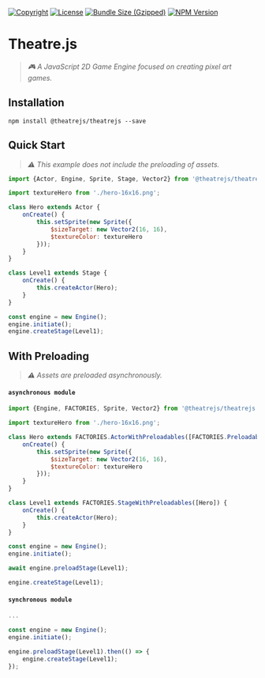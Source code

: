 [![Copyright](https://img.shields.io/badge/©-deformhead-white.svg)](https://github.com/deformhead) [![License](https://img.shields.io/badge/license-MIT-blue.svg)](https://github.com/theatrejs/theatrejs/blob/master/LICENSE) [![Bundle Size (Gzipped)](https://img.shields.io/bundlejs/size/@theatrejs/theatrejs@latest)](https://www.npmjs.com/package/@theatrejs/theatrejs/v/latest) [![NPM Version](https://img.shields.io/npm/v/@theatrejs/theatrejs/latest)](https://www.npmjs.com/package/@theatrejs/theatrejs/v/latest)

# Theatre.js

> *🎮 A JavaScript 2D Game Engine focused on creating pixel art games.*

## Installation

```shell
npm install @theatrejs/theatrejs --save
```

## Quick Start

> *⚠️ This example does not include the preloading of assets.*

```javascript
import {Actor, Engine, Sprite, Stage, Vector2} from '@theatrejs/theatrejs';

import textureHero from './hero-16x16.png';

class Hero extends Actor {
    onCreate() {
        this.setSprite(new Sprite({
            $sizeTarget: new Vector2(16, 16),
            $textureColor: textureHero
        }));
    }
}

class Level1 extends Stage {
    onCreate() {
        this.createActor(Hero);
    }
}

const engine = new Engine();
engine.initiate();
engine.createStage(Level1);
```

## With Preloading

> *⚠️ Assets are preloaded asynchronously.*

#### `asynchronous module`

```javascript
import {Engine, FACTORIES, Sprite, Vector2} from '@theatrejs/theatrejs';

import textureHero from './hero-16x16.png';

class Hero extends FACTORIES.ActorWithPreloadables([FACTORIES.PreloadableTexture(textureHero)]) {
    onCreate() {
        this.setSprite(new Sprite({
            $sizeTarget: new Vector2(16, 16),
            $textureColor: textureHero
        }));
    }
}

class Level1 extends FACTORIES.StageWithPreloadables([Hero]) {
    onCreate() {
        this.createActor(Hero);
    }
}

const engine = new Engine();
engine.initiate();

await engine.preloadStage(Level1);

engine.createStage(Level1);
```

#### `synchronous module`

```javascript
...

const engine = new Engine();
engine.initiate();

engine.preloadStage(Level1).then(() => {
    engine.createStage(Level1);
});
```
